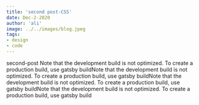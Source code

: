 ```yaml
---
title: 'second post-CSS'
date: Dec-2-2020
author: 'ali'
image: ../../images/blog.jpeg
tags:
- design
- code
---
```


second-post
Note that the development build is not optimized.
To create a production build, use gatsby buildNote that the development build is not optimized.
To create a production build, use gatsby buildNote that the development build is not optimized.
To create a production build, use gatsby buildNote that the development build is not optimized.
To create a production build, use gatsby build